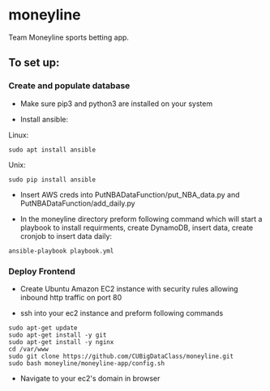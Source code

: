 # moneyline
Team Moneyline sports betting app.


## To set up:


### Create and populate database
- Make sure pip3 and python3 are installed on your system

- Install ansible:

Linux:
```
sudo apt install ansible
```

Unix: 
```
sudo pip install ansible
```

- Insert AWS creds into PutNBADataFunction/put_NBA_data.py and PutNBADataFunction/add_daily.py

- In the moneyline directory preform following command which will start a playbook to install requirments, create DynamoDB, insert data, create cronjob to insert data daily:
```
ansible-playbook playbook.yml
```

### Deploy Frontend
- Create Ubuntu Amazon EC2 instance with security rules allowing inbound http traffic on port 80

- ssh into your ec2 instance and preform following commands

```
sudo apt-get update
sudo apt-get install -y git
sudo apt-get install -y nginx
cd /var/www
sudo git clone https://github.com/CUBigDataClass/moneyline.git
sudo bash moneyline/moneyline-app/config.sh
```

- Navigate to your ec2's domain in browser







